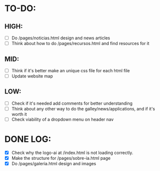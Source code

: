 # TO-DO:

## HIGH:

- [ ] Do /pages/noticias.html design and news articles
- [ ] Think about how to do /pages/recursos.html and find resources for it

## MID:

- [ ] Think if it's better make an unique css file for each html file
- [ ] Update website map

## LOW:

- [ ] Check if it's needed add comments for better understanding
- [ ] Think about any other way to do the galley/news/applications, and if it's worth it
- [ ] Check viability of a dropdown menu on header nav

# DONE LOG: 

- [x]  Check why the logo-ai at /index.html is not loading correctly.
- [x]  Make the structure for /pages/sobre-ia.html page
- [x] Do /pages/galeria.html design and images